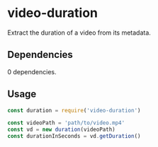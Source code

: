 # video-duration

Extract the duration of a video from its metadata.

## Dependencies

0 dependencies.

## Usage

```js
const duration = require('video-duration')

const videoPath = 'path/to/video.mp4'
const vd = new duration(videoPath)
const durationInSeconds = vd.getDuration()
```
